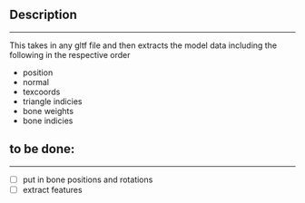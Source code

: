 ## Description
---
This takes in any gltf file and then extracts the model data including the following in the respective order
 - position
 - normal
 - texcoords
 - triangle indicies
 - bone weights
 - bone indicies

## to be done:
---
 - [ ] put in bone positions and rotations
 - [ ] extract features